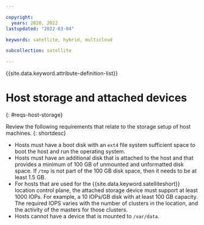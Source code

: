 ```yaml
---

copyright:
  years: 2020, 2022
lastupdated: "2022-03-04"

keywords: satellite, hybrid, multicloud

subcollection: satellite

---
```


{{site.data.keyword.attribute-definition-list}}


# Host storage and attached devices
{: #reqs-host-storage}

Review the following requirements that relate to the storage setup of host machines.
{: shortdesc}

- Hosts must have a boot disk with an `ext4` file system sufficient space to boot the host and run the operating system.
- Hosts must have an additional disk that is attached to the host and that provides a minimum of 100 GB of unmounted and unformatted disk space. If `/tmp` is not part of the 100 GB disk space, then it needs to be at least 1.5 GB.
- For hosts that are used for the {{site.data.keyword.satelliteshort}} location control plane, the attached storage device must support at least 1000 IOPs. For example, a 10 IOPs/GB disk with at least 100 GB capacity. The required IOPS varies with the number of clusters in the location, and the activity of the masters for those clusters.
- Hosts cannot have a device that is mounted to `/var/data`.

